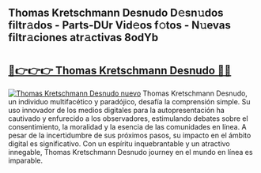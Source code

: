 ## Thomas Kretschmann Desnudo D𝚎sn𝚞dos filtr𝚊dos - Parts-DUr Vid𝚎os f𝚘tos - N𝚞evas filtr𝚊ciones atr𝚊ctivas 8odYb

# <h2><a href="http://mb5ogio.tromn.icu/?c=Thomas+Kretschmann+Desnudo">🔗👉👉👉 Thomas Kretschmann Desnudo 🔗🔗</a></h2>

[![Thomas Kretschmann Desnudo nuevo](https://i.imgur.com/pEAQMta.gif)](http://mb5ogio.tromn.icu/?c=Thomas+Kretschmann+Desnudo)
Thomas Kretschmann Desnudo, un individuo multifacético y paradójico, desafía la comprensión simple. Su uso innovador de los medios digitales para la autopresentación ha cautivado y enfurecido a los observadores, estimulando debates sobre el consentimiento, la moralidad y la esencia de las comunidades en línea. A pesar de la incertidumbre de sus próximos pasos, su impacto en el ámbito digital es significativo. Con un espíritu inquebrantable y un atractivo innegable, Thomas Kretschmann Desnudo journey en el mundo en línea es imparable.
